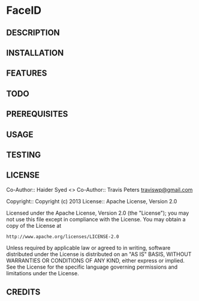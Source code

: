 FaceID
===========

DESCRIPTION
--

INSTALLATION
--

FEATURES
--

TODO
--

PREREQUISITES
--

USAGE
--

TESTING
--

LICENSE
--

Co-Author:: Haider Syed <>
Co-Author:: Travis Peters <traviswp@gmail.com>

Copyright:: Copyright (c) 2013
License:: Apache License, Version 2.0

Licensed under the Apache License, Version 2.0 (the "License");
you may not use this file except in compliance with the License.
You may obtain a copy of the License at

    http://www.apache.org/licenses/LICENSE-2.0

Unless required by applicable law or agreed to in writing, software
distributed under the License is distributed on an "AS IS" BASIS,
WITHOUT WARRANTIES OR CONDITIONS OF ANY KIND, either express or implied.
See the License for the specific language governing permissions and
limitations under the License.

CREDITS
--

